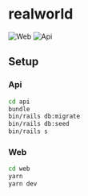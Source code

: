 # realworld

![Web](https://github.com/lifeiscontent/realworld/workflows/Web/badge.svg?branch=master)
![Api](https://github.com/lifeiscontent/realworld/workflows/Api/badge.svg?branch=master)


## Setup

### Api

```sh
cd api
bundle
bin/rails db:migrate
bin/rails db:seed
bin/rails s
```

### Web

```sh
cd web
yarn
yarn dev
```

